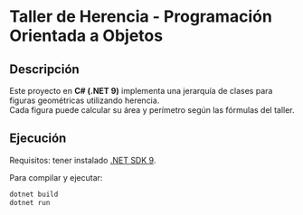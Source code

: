 # Taller de Herencia - Programación Orientada a Objetos

## Descripción
Este proyecto en **C# (.NET 9)** implementa una jerarquía de clases para figuras geométricas utilizando herencia.  
Cada figura puede calcular su área y perímetro según las fórmulas del taller.

## Ejecución
Requisitos: tener instalado [.NET SDK 9](https://dotnet.microsoft.com/download).

Para compilar y ejecutar:

```bash
dotnet build
dotnet run
